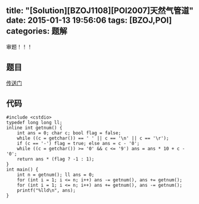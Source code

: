 title: "[Solution][BZOJ1108][POI2007]天然气管道"
date: 2015-01-13 19:56:06
tags: [BZOJ,POI]
categories: 题解
---
审题！！！
<!--more-->
## 题目
[传送门](http://www.lydsy.com/JudgeOnline/problem.php?id=1106)

## 代码
```
#include <cstdio>
typedef long long ll;
inline int getnum() {
    int ans = 0; char c; bool flag = false;
    while ((c = getchar()) == ' ' || c == '\n' || c == '\r');
    if (c == '-') flag = true; else ans = c - '0';
    while ((c = getchar()) >= '0' && c <= '9') ans = ans * 10 + c - '0';
    return ans * (flag ? -1 : 1);
}
int main() {
    int n = getnum(); ll ans = 0;
    for (int i = 1; i <= n; i++) ans -= getnum(), ans += getnum();
    for (int i = 1; i <= n; i++) ans += getnum(), ans -= getnum();
    printf("%lld\n", ans);
}
```
